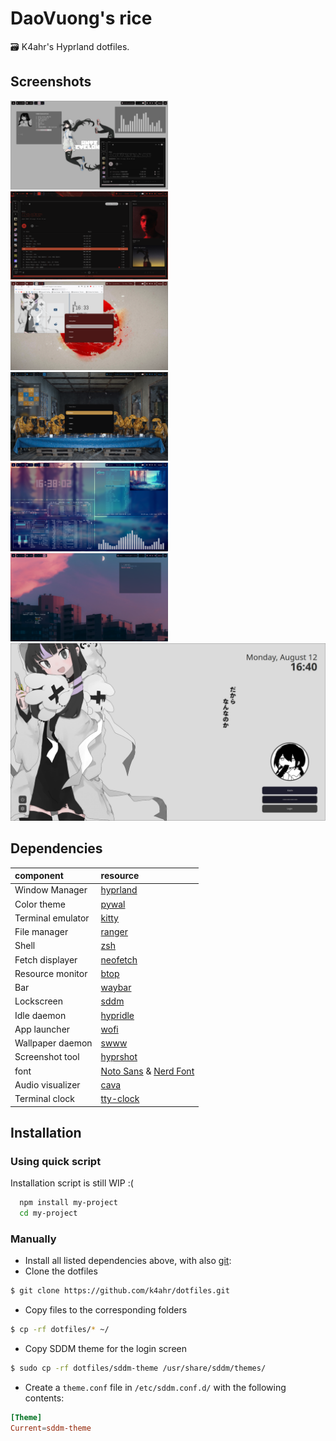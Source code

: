
# DaoVuong's rice

🗃️ K4ahr's Hyprland dotfiles. 


## Screenshots


<img src="screenshots/1.png" width="50%"></img>
<img src="screenshots/2.png" width="50%"></img>
<img src="screenshots/3.png" width="50%"></img>
<img src="screenshots/4.png" width="50%"></img>
<img src="screenshots/5.png" width="50%"></img>
<img src="screenshots/6.png" width="50%"></img>
<img src="screenshots/sddm.png" width="100%"></img>

## Dependencies



| component           | resource  
| :---------          | :-------  
| Window Manager      | [hyprland](https://github.com/hyprwm/Hyprland)
| Color theme         | [pywal](https://github.com/dylanaraps/pywal)
| Terminal emulator   | [kitty](https://github.com/kovidgoyal/kitty)
| File manager   | [ranger](https://github.com/ranger/ranger)
| Shell               | [zsh](https://github.com/ohmyzsh)
| Fetch displayer     | [neofetch](https://github.com/dylanaraps/neofetch)
| Resource monitor    | [btop](https://github.com/aristocratos/btop)
| Bar                 | [waybar](https://github.com/Alexays/Waybar)
| Lockscreen          | [sddm](https://github.com/sddm/sddm)
| Idle daemon         | [hypridle](https://github.com/hyprwm/hypridle)
| App launcher        | [wofi](https://hg.sr.ht/~scoopta/wofi)
| Wallpaper daemon    | [swww](https://github.com/LGFae/swww)
| Screenshot tool     | [hyprshot](https://github.com/Gustash/Hyprshot)
| font                | [Noto Sans](https://archlinux.org/packages/extra/any/noto-fonts/) & [Nerd Font](https://github.com/ryanoasis/nerd-fonts)
| Audio visualizer    | [cava](https://github.com/karlstav/cava)
| Terminal clock      | [tty-clock](https://github.com/xorg62/tty-clock)

## Installation

### Using quick script
Installation script is still WIP :(

```bash
  npm install my-project
  cd my-project
```

### Manually
* Install all listed dependencies above, with also  [git](https://github.com/git/git):
* Clone the dotfiles
```bash
$ git clone https://github.com/k4ahr/dotfiles.git
```
* Copy files to the corresponding folders
```bash
$ cp -rf dotfiles/* ~/
```
* Copy SDDM theme for the login screen
```bash
$ sudo cp -rf dotfiles/sddm-theme /usr/share/sddm/themes/
```
* Create a `theme.conf` file in `/etc/sddm.conf.d/` with the following contents:
```conf
[Theme]
Current=sddm-theme
```